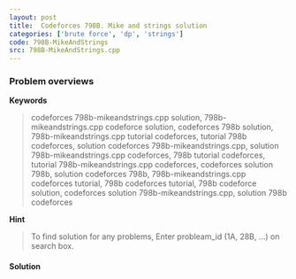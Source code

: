 ```yaml
---
layout: post
title:  Codeforces 798B. Mike and strings solution
categories: ['brute force', 'dp', 'strings']
code: 798B-MikeAndStrings
src: 798B-MikeAndStrings.cpp
---
```

### **Problem overviews**

**Keywords**
> codeforces 798b-mikeandstrings.cpp solution, 798b-mikeandstrings.cpp codeforce solution, codeforces 798b solution, 798b-mikeandstrings.cpp tutorial codeforces, tutorial 798b codeforces, solution codeforces 798b-mikeandstrings.cpp, solution 798b-mikeandstrings.cpp codeforces, 798b tutorial codeforces, tutorial 798b-mikeandstrings.cpp codeforces, codeforces solution 798b, solution codeforces 798b, 798b-mikeandstrings.cpp codeforces tutorial, 798b codeforces tutorial, 798b codeforce solution, codeforces solution 798b-mikeandstrings.cpp, solution 798b codeforces

**Hint**
> To find solution for any problems, Enter probleam_id (1A, 28B, ...) on search box. 

#### **Solution**



